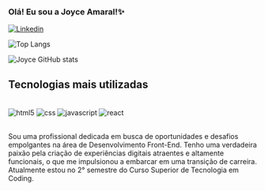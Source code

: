
### Olá! Eu sou a Joyce Amaral!✨

[![Linkedin](https://img.shields.io/badge/LinkedIn-0077B5?style=for-the-badge&logo=linkedin&logoColor=white)](https://www.linkedin.com/in/joyce-amaral-programacao/)

![Top Langs](https://github-readme-stats.vercel.app/api/top-langs/?username=Joyamarall&hide=javascript,html)

![Joyce GitHub stats](https://github-readme-stats.vercel.app/api?username=Joyamarall&show_icons=true&theme=dracula)


## Tecnologias mais utilizadas

<div style="display: inline_block"><br>
    <img align=center alt=html5 src=https://img.shields.io/badge/HTML5-E34F26?style=for-the-badge&logo=html5&logoColor=white />
    <img align=center alt=css src=https://img.shields.io/badge/CSS3-1572B6?style=for-the-badge&logo=css3&logoColor=white />
    <img align=center alt=javascript src=https://img.shields.io/badge/JavaScript-F7DF1E?style=for-the-badge&logo=javascript&logoColor=black />
    <img align=center alt=react src=https://img.shields.io/badge/React-20232A?style=for-the-badge&logo=react&logoColor=61DAFB/>
</div>
<br>

Sou uma profissional dedicada em busca de oportunidades e desafios empolgantes na área de Desenvolvimento Front-End. Tenho uma verdadeira paixão pela criação de experiências digitais atraentes e altamente funcionais, o que me impulsionou a embarcar em uma transição de carreira. Atualmente estou no 2° semestre do Curso Superior de Tecnologia em Coding.

